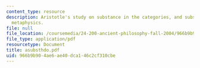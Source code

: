 ```yaml
---
content_type: resource
description: Aristotle's study on substance in the categories, and substance in the
  metaphysics.
file: null
file_location: /coursemedia/24-200-ancient-philosophy-fall-2004/966b9b904ae6ae40dca146c2cf310cbe_asubsthdo.pdf
file_type: application/pdf
resourcetype: Document
title: asubsthdo.pdf
uid: 966b9b90-4ae6-ae40-dca1-46c2cf310cbe
---
```

